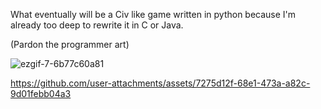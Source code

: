 What eventually will be a Civ like game written in python because I'm already too deep to rewrite it in C or Java.

(Pardon the programmer art)

![ezgif-7-6b77c60a81](https://github.com/user-attachments/assets/7b7d7f7a-6e2b-4c26-b499-843e2b51fb32)

https://github.com/user-attachments/assets/7275d12f-68e1-473a-a82c-9d01febb04a3
